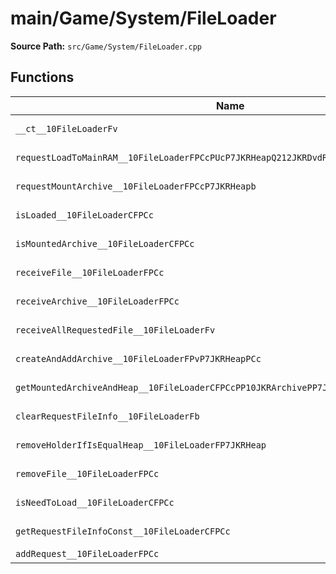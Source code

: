 # main/Game/System/FileLoader

**Source Path:** `src/Game/System/FileLoader.cpp`

## Functions

| Name | Address | Match % |
|------|---------|---------|
| `__ct__10FileLoaderFv` | `0x80399330` | :white_check_mark: (100.0%) |
| `requestLoadToMainRAM__10FileLoaderFPCcPUcP7JKRHeapQ212JKRDvdRipper15EAllocDirectionb` | `0x80399408` | :x: (83.1%) |
| `requestMountArchive__10FileLoaderFPCcP7JKRHeapb` | `0x803994D0` | :x: (82.5%) |
| `isLoaded__10FileLoaderCFPCc` | `0x80399590` | :white_check_mark: (100.0%) |
| `isMountedArchive__10FileLoaderCFPCc` | `0x80399598` | :white_check_mark: (100.0%) |
| `receiveFile__10FileLoaderFPCc` | `0x803995C4` | :white_check_mark: (100.0%) |
| `receiveArchive__10FileLoaderFPCc` | `0x80399618` | :white_check_mark: (100.0%) |
| `receiveAllRequestedFile__10FileLoaderFv` | `0x8039966C` | :white_check_mark: (100.0%) |
| `createAndAddArchive__10FileLoaderFPvP7JKRHeapPCc` | `0x803996CC` | :white_check_mark: (100.0%) |
| `getMountedArchiveAndHeap__10FileLoaderCFPCcPP10JKRArchivePP7JKRHeap` | `0x803996F4` | :white_check_mark: (100.0%) |
| `clearRequestFileInfo__10FileLoaderFb` | `0x803996FC` | :white_check_mark: (100.0%) |
| `removeHolderIfIsEqualHeap__10FileLoaderFP7JKRHeap` | `0x80399708` | :white_check_mark: (100.0%) |
| `removeFile__10FileLoaderFPCc` | `0x80399750` | :white_check_mark: (100.0%) |
| `isNeedToLoad__10FileLoaderCFPCc` | `0x80399758` | :x: (95.7%) |
| `getRequestFileInfoConst__10FileLoaderCFPCc` | `0x803997B4` | :white_check_mark: (100.0%) |
| `addRequest__10FileLoaderFPCc` | `0x80399830` | :x: (0.0%) |
